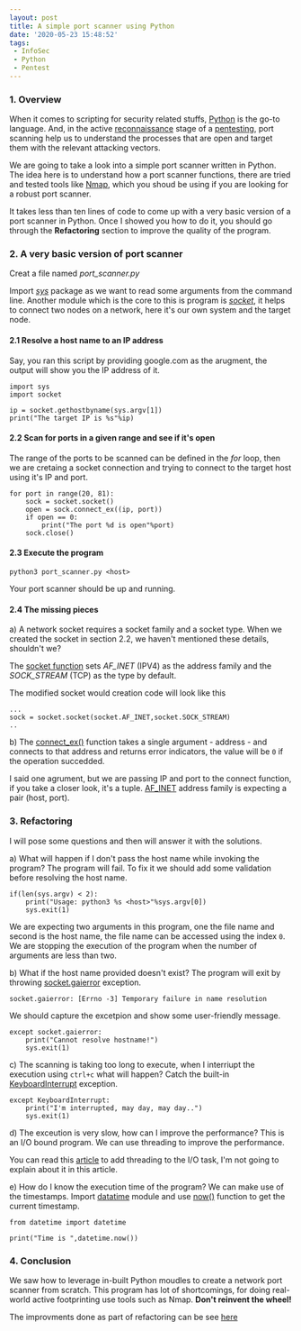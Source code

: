 ```yaml
---
layout: post
title: A simple port scanner using Python
date: '2020-05-23 15:48:52'
tags:
 - InfoSec
 - Python
 - Pentest
---
```


### 1. Overview

When it comes to scripting for security related stuffs, [Python](https://www.python.org/) is the go-to language. And, in the active [reconnaissance](https://en.wikipedia.org/wiki/Footprinting) stage of a [pentesting](https://en.wikipedia.org/wiki/Penetration_test), port scanning help us to understand the processes that are open and target them with the relevant attacking vectors.

We are going to take a look into a simple port scanner written in Python. The idea here is to understand how a port scanner functions, there are tried and tested tools like [Nmap](https://nmap.org/), which you shoud be using if you are looking for a robust port scanner. 

It takes less than ten lines of code to come up with a very basic version of a port scanner in Python. Once I showed you how to do it, you should go through the **Refactoring** section to improve the quality of the program.

### 2. A very basic version of port scanner

Creat a file named *port_scanner.py*

Import [*sys*](https://docs.python.org/3/library/sys.html) package as we want to read some arguments from the command line. Another module which is the core to this is program is [*socket*](https://docs.python.org/3/library/socket.html), it helps to connect two nodes on a network, here it's our own system and the target node.
 
#### 2.1 Resolve a host name to an IP address
Say, you ran this script by providing google.com as the arugment, the output will show you the IP address of it.
```
import sys
import socket

ip = socket.gethostbyname(sys.argv[1])
print("The target IP is %s"%ip)
```

#### 2.2 Scan for ports in a given range and see if it's open
The range of the ports to be scanned can be defined in the *for* loop, then we are cretaing a socket connection and trying to connect to the target host using it's IP and port.

```
for port in range(20, 81):
	sock = socket.socket()
	open = sock.connect_ex((ip, port))
	if open == 0:
	    print("The port %d is open"%port) 
	sock.close()
``` 
#### 2.3 Execute the program
```
python3 port_scanner.py <host>
```
Your port scanner should be up and running.
#### 2.4 The missing pieces
a)  A network socket requires a socket family and a socket type. When we created the socket in section 2.2, we haven't mentioned these details, shouldn't we?

The [socket function](https://docs.python.org/3/library/socket.html#socket.socket) sets *AF_INET* (IPV4) as the address family and the *SOCK_STREAM* (TCP) as the type by default.

The modified socket would creation code will look like this
```
...
sock = socket.socket(socket.AF_INET,socket.SOCK_STREAM)
..
```

b) The [connect_ex()](https://docs.python.org/3/library/socket.html#socket.socket.connect_ex) function takes a single argument - address - and connects to that address and returns error indicators, the value will be `0` if the operation succedded.

I said one agrument, but we are passing IP and port to the connect function, if you take a closer look, it's a tuple. [AF_INET](https://docs.python.org/3/library/socket.html#socket.AF_INET) address family is expecting a pair (host, port).

### 3. Refactoring
I will pose some questions and then will answer it with the solutions.

a) What will happen if I don't pass the host name while invoking the program?
The program will fail. To fix it we should add some validation before resolving the host name.
```
if(len(sys.argv) < 2):
    print("Usage: python3 %s <host>"%sys.argv[0])
    sys.exit(1)
```
We are expecting two arguments in this program, one the file name and second is the host name, the file name can be accessed using the index `0`. We are stopping the execution of the program when the number of arguments are less than two.

b) What if the host name provided doesn't exist?
The program will exit by throwing [socket.gaierror](https://docs.python.org/3/library/socket.html#socket.gaierror) exception.
```
socket.gaierror: [Errno -3] Temporary failure in name resolution
```
We should capture the excetpion and show some user-friendly message.
```
except socket.gaierror:
    print("Cannot resolve hostname!")
    sys.exit(1)
```
c) The scanning is taking too long to execute, when I interriupt the execution using `ctrl+c` what will happen?
Catch the built-in [KeyboardInterrupt](https://docs.python.org/3/library/exceptions.html) exception.
```
except KeyboardInterrupt:
    print("I'm interrupted, may day, may day..")
    sys.exit(1)
```
d) The exceution is very slow, how can I improve the performance?
This is an I/O bound program. We can use threading to improve the performance.

You can read this [article](https://realpython.com/python-concurrency/) to add threading to the I/O task, I'm not going to explain about it in this article.

e) How do I know the execution time of the program?
We can make use of the timestamps. Import [datatime](https://docs.python.org/3/library/datetime.html) module and use [now()](https://docs.python.org/3/library/datetime.html#datetime.datetime.now) function to get the current timestamp.

```
from datetime import datetime

print("Time is ",datetime.now())
```

### 4. Conclusion
We saw how to leverage in-built Python moudles to create a network port scanner from scratch. This program has lot of shortcomings, for doing real-world active footprinting use tools such as Nmap. **Don't reinvent the wheel!**

The improvments done as part of refactoring can be see [here](https://gist.github.com/pranavek/25f57ce24a2b2087772071f50b158b07) 



